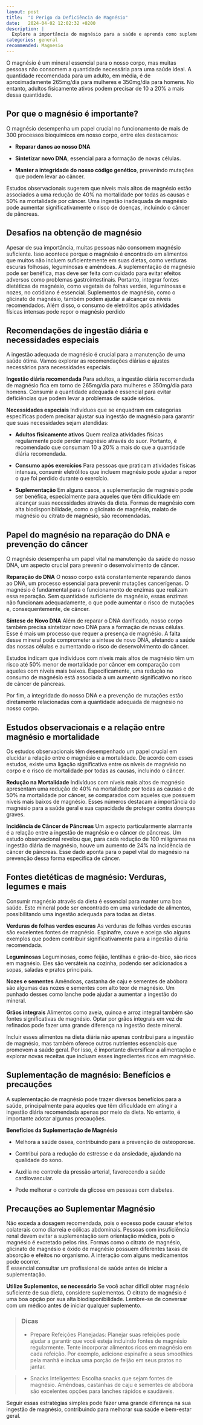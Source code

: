 ```yaml
---
layout: post
title:  "O Perigo da Deficiência de Magnésio"
date:   2024-04-02 12:02:32 +0200
description: |
  Explore a importância do magnésio para a saúde e aprenda como suplementar corretamente para manter uma boa saúde.
categories: general
recommended: Magnesio
---
```


O magnésio é um mineral essencial para o nosso corpo, mas muitas pessoas não consomem a quantidade necessária para uma saúde ideal. 
A quantidade recomendada para um adulto, em média, é de aproximadamente 265mg/dia para mulheres e 350mg/dia para homens. No entanto, 
adultos fisicamente ativos podem precisar de 10 a 20% a mais dessa quantidade.

## Por que o magnésio é importante?
O magnésio desempenha um papel crucial no funcionamento de mais de 300 processos bioquímicos em nosso corpo, entre eles destacamos:

- **Reparar danos ao nosso DNA**
 	
- **Sintetizar novo DNA**, essencial para a formação de novas células.
 	
- **Manter a integridade do nosso código genético**, prevenindo mutações que podem levar ao câncer.


Estudos observacionais sugerem que níveis mais altos de magnésio estão associados a uma redução de 40% na mortalidade por todas as 
causas e 50% na mortalidade por câncer. Uma ingestão inadequada de magnésio pode aumentar significativamente o risco de doenças, 
incluindo o câncer de pâncreas.

## Desafios na obtenção de magnésio

Apesar de sua importância, muitas pessoas não consomem magnésio suficiente. Isso acontece porque o magnésio é encontrado em 
alimentos que muitos não incluem suficientemente em suas dietas, como verduras escuras folhosas, leguminosas e amêndoas. 
A suplementação de magnésio pode ser benéfica, mas deve ser feita com cuidado para evitar efeitos adversos como problemas 
gastrointestinais. Portanto, integrar fontes dietéticas de magnésio, como vegetais de folhas verdes, leguminosas e nozes, 
no cotidiano é essencial. Suplementos de magnésio, como o glicinato de magnésio, também podem ajudar a alcançar os níveis 
recomendados. Além disso, o consumo de eletrólitos após atividades físicas intensas pode repor o magnésio perdido

## Recomendações de ingestão diária e necessidades especiais
A ingestão adequada de magnésio é crucial para a manutenção de uma saúde ótima. Vamos explorar as recomendações diárias e ajustes 
necessários para necessidades especiais.

**Ingestão diária recomendada**
Para adultos, a ingestão diária recomendada de magnésio fica em torno de 265mg/dia para mulheres e 350mg/dia para homens. 
Consumir a quantidade adequada é essencial para evitar deficiências que podem levar a problemas de saúde sérios.

**Necessidades especiais**
Indivíduos que se enquadram em categorias específicas podem precisar ajustar sua ingestão de magnésio para garantir que 
suas necessidades sejam atendidas:

- **Adultos fisicamente ativos**  Quem realiza atividades físicas regularmente pode perder magnésio através do suor.
  Portanto, é recomendado que consumam 10 a 20% a mais do que a quantidade diária recomendada.
  
- **Consumo após exercícios** Para pessoas que praticam atividades físicas intensas, consumir eletrólitos que incluem
  magnésio pode ajudar a repor o que foi perdido durante o exercício.
 	
- **Suplementação** Em alguns casos, a suplementação de magnésio pode ser benéfica, especialmente para aqueles que têm
  dificuldade em alcançar suas necessidades através da dieta. Formas de magnésio com alta biodisponibilidade, como o
  glicinato de magnésio, malato de magnésio ou citrato de magnésio, são recomendadas.
 	


## Papel do magnésio na reparação do DNA e prevenção do câncer
O magnésio desempenha um papel vital na manutenção da saúde do nosso DNA, um aspecto crucial para prevenir o desenvolvimento 
de câncer.

**Reparação do DNA**
O nosso corpo está constantemente reparando danos ao DNA, um processo essencial para prevenir mutações cancerígenas. 
O magnésio é fundamental para o funcionamento de enzimas que realizam essa reparação. Sem quantidade suficiente de magnésio, 
essas enzimas não funcionam adequadamente, o que pode aumentar o risco de mutações e, consequentemente, de câncer.

**Síntese de Novo DNA**
Além de reparar o DNA danificado, nosso corpo também precisa sintetizar novo DNA para a formação de novas células. 
Esse é mais um processo que requer a presença de magnésio. A falta desse mineral pode comprometer a síntese de novo DNA, afetando 
a saúde das nossas células e aumentando o risco de desenvolvimento do câncer.

Estudos indicam que indivíduos com níveis mais altos de magnésio têm um risco até 50% menor de mortalidade por 
câncer em comparação com aqueles com níveis mais baixos. Especificamente, uma redução no consumo de magnésio está associada a 
um aumento significativo no risco de câncer de pâncreas.

Por fim, a integridade do nosso DNA e a prevenção de mutações estão diretamente relacionadas com a quantidade adequada de magnésio 
no nosso corpo. 

## Estudos observacionais e a relação entre magnésio e mortalidade
Os estudos observacionais têm desempenhado um papel crucial em elucidar a relação entre o magnésio e a mortalidade. De acordo com 
esses estudos, existe uma ligação significativa entre os níveis de magnésio no corpo e o risco de mortalidade por todas as causas, 
incluindo o câncer.

**Redução na Mortalidade**
Indivíduos com níveis mais altos de magnésio apresentam uma redução de 40% na mortalidade por todas as causas e de 50% na mortalidade 
por câncer, se comparados com aqueles que possuem níveis mais baixos de magnésio. Esses números destacam a importância do magnésio 
para a saúde geral e sua capacidade de proteger contra doenças graves.

**Incidência de Câncer de Pâncreas**
Um aspecto particularmente alarmante é a relação entre a ingestão de magnésio e o câncer de pâncreas. Um estudo observacional 
revelou que, para cada redução de 100 miligramas na ingestão diária de magnésio, houve um aumento de 24% na incidência de câncer de 
pâncreas. Esse dado aponta para o papel vital do magnésio na prevenção dessa forma específica de câncer.

## Fontes dietéticas de magnésio: Verduras, legumes e mais
Consumir magnésio através da dieta é essencial para manter uma boa saúde. Este mineral pode ser encontrado em uma variedade de 
alimentos, possibilitando uma ingestão adequada para todas as dietas.

**Verduras de folhas verdes escuras**
As verduras de folhas verdes escuras são excelentes fontes de magnésio. Espinafre, couve e acelga são alguns exemplos que podem 
contribuir significativamente para a ingestão diária recomendada.

**Leguminosas**
Leguminosas, como feijão, lentilhas e grão-de-bico, são ricos em magnésio. Eles são versáteis na cozinha, podendo ser adicionados 
a sopas, saladas e pratos principais.

**Nozes e sementes**
Amêndoas, castanha de caju e sementes de abóbora são algumas das nozes e sementes com alto teor de magnésio. Um punhado desses 
como lanche pode ajudar a aumentar a ingestão do mineral.

**Grãos integrais**
Alimentos como aveia, quinoa e arroz integral também são fontes significativas de magnésio. Optar por grãos integrais em vez 
de refinados pode fazer uma grande diferença na ingestão deste mineral.

Incluir esses alimentos na dieta diária não apenas contribui para a ingestão de magnésio, mas também oferece outros nutrientes essenciais 
que promovem a saúde geral. Por isso, é importante diversificar a alimentação e explorar novas receitas que incluam esses ingredientes 
ricos em magnésio.

## Suplementação de magnésio: Benefícios e precauções
A suplementação de magnésio pode trazer diversos benefícios para a saúde, principalmente para aqueles que têm dificuldade em atingir a 
ingestão diária recomendada apenas por meio da dieta. No entanto, é importante adotar algumas precauções.

**Benefícios da Suplementação de Magnésio**

- Melhora a saúde óssea, contribuindo para a prevenção de osteoporose.
 	
- Contribui para a redução do estresse e da ansiedade, ajudando na qualidade do sono.
 	
- Auxilia no controle da pressão arterial, favorecendo a saúde cardiovascular.
 	
- Pode melhorar o controle da glicose em pessoas com diabetes.


## Precauções ao Suplementar Magnésio
Não exceda a dosagem recomendada, pois o excesso pode causar efeitos colaterais como diarreia e cólicas abdominais.
Pessoas com insuficiência renal devem evitar a suplementação sem orientação médica, pois o magnésio é excretado pelos rins.
Formas como o citrato de magnésio, glicinato de magnésio e óxido de magnésio possuem diferentes taxas de absorção e 
efeitos no organismo.
A interação com alguns medicamentos pode ocorrer. 	
É essencial consultar um profissional de saúde antes de iniciar a suplementação.


**Utilize Suplementos, se necessário**
Se você achar difícil obter magnésio suficiente de sua dieta, considere suplementos. O citrato de magnésio é uma boa opção 
por sua alta biodisponibilidade. Lembre-se de conversar com um médico antes de iniciar qualquer suplemento.

> ### <span class="ion-android-bulb"></span> Dicas
>- Prepare Refeições Planejadas: Planejar suas refeições pode ajudar a garantir que você esteja incluindo fontes de magnésio
regularmente. Tente incorporar alimentos ricos em magnésio em cada refeição. Por exemplo, adicione espinafre a seus smoothies
pela manhã e inclua uma porção de feijão em seus pratos no jantar.

>- Snacks Inteligentes: Escolha snacks que sejam fontes de magnésio. Amêndoas, castanhas de caju e sementes de abóbora são excelentes
opções para lanches rápidos e saudáveis.



Seguir essas estratégias simples pode fazer uma grande diferença na sua ingestão de magnésio, contribuindo para melhorar sua saúde e 
bem-estar geral.

